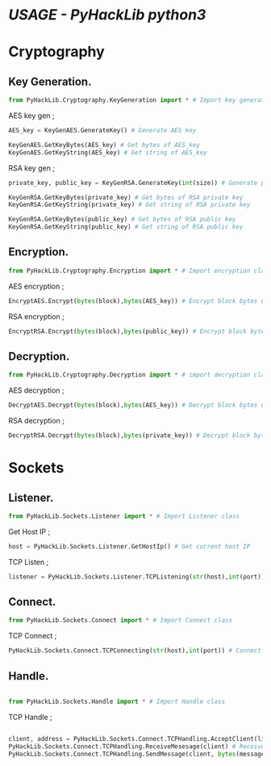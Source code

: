 # <b><i>USAGE - PyHackLib python3</b></i>
# Cryptography

## Key Generation.
```python
from PyHackLib.Cryptography.KeyGeneration import * # Import key generation class
```

AES key gen ; 
```python
AES_key = KeyGenAES.GenerateKey() # Generate AES key

KeyGenAES.GetKeyBytes(AES_key) # Get bytes of AES_key
KeyGenAES.GetKeyString(AES_key) # Get string of AES_key
```

RSA key gen ; 
```python
private_key, public_key = KeyGenRSA.GenerateKey(int(size)) # Generate private and public keys, size should be an int in 1024, 2048, 3072, 4096

KeyGenRSA.GetKeyBytes(private_key) # Get bytes of RSA private key
KeyGenRSA.GetKeyString(private_key) # Get string of RSA private key

KeyGenRSA.GetKeyBytes(public_key) # Get bytes of RSA public key
KeyGenRSA.GetKeyString(public_key) # Get string of RSA public key
```

## Encryption.
```python
from PyHackLib.Cryptography.Encryption import * # Import encryption class
```

AES encryption ;
```python
EncryptAES.Encrypt(bytes(block),bytes(AES_key)) # Encrypt block bytes unsing AES_key
```

RSA encryption ;
```python
EncryptRSA.Encrypt(bytes(block),bytes(public_key)) # Encrypt block bytes using public_key
```

## Decryption.
```python
from PyHackLib.Cryptography.Decryption import * # import decryption class
```

AES decryption ;
```python
DecryptAES.Decrypt(bytes(block),bytes(AES_key)) # Decrypt block bytes unsing AES_key
```

RSA decryption ;
```python
DecryptRSA.Decrypt(bytes(block),bytes(private_key)) # Decrypt block bytes using private_key
```

# Sockets

## Listener.
```python
from PyHackLib.Sockets.Listener import * # Import Listener class
```

Get Host IP ;
```python
host = PyHackLib.Sockets.Listener.GetHostIp() # Get current host IP
```

TCP Listen ; 
```python
listener = PyHackLib.Sockets.Listener.TCPListening(str(host),int(port)) # Create a listener on <address, port>
```

## Connect.
```python
from PyHackLib.Sockets.Connect import * # Import Connect class
```

TCP Connect ;
```python
PyHackLib.Sockets.Connect.TCPConnecting(str(host),int(port)) # Connect to listener on <address, port>
```

## Handle.

```python

from PyHackLib.Sockets.Handle import * # Import Handle class

```



TCP Handle ;

```python

client, address = PyHackLib.Sockets.Connect.TCPHandling.AcceptClient(listener) # Accept client on listener socket 
PyHackLib.Sockets.Connect.TCPHandling.ReceiveMesesage(client) # Receive message from client
PyHackLib.Sockets.Connect.TCPHandling.SendMessage(client, bytes(message)) # Send message to client 
```




